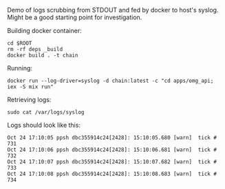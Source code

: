 Demo of logs scrubbing from STDOUT and fed by docker to host's syslog. Might be a good starting point for investigation.


Building docker container:

```
cd $ROOT
rm -rf deps _build
docker build . -t chain
```

Running:
```
docker run --log-driver=syslog -d chain:latest -c "cd apps/omg_api; iex -S mix run"
```

Retrieving logs:
```
sudo cat /var/logs/syslog
```

Logs should look like this:
```
Oct 24 17:10:05 ppsh dbc355914c24[2428]: 15:10:05.680 [warn]  tick # 731
Oct 24 17:10:06 ppsh dbc355914c24[2428]: 15:10:06.681 [warn]  tick # 732
Oct 24 17:10:07 ppsh dbc355914c24[2428]: 15:10:07.682 [warn]  tick # 733
Oct 24 17:10:08 ppsh dbc355914c24[2428]: 15:10:08.683 [warn]  tick # 734
```
